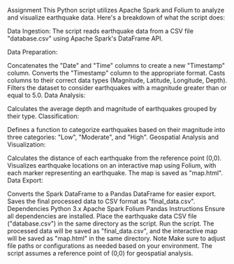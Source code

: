 Assignment
This Python script utilizes Apache Spark and Folium to analyze and visualize earthquake data. Here's a breakdown of what the script does:

Data Ingestion: The script reads earthquake data from a CSV file "database.csv" using Apache Spark's DataFrame API.

Data Preparation:

Concatenates the "Date" and "Time" columns to create a new "Timestamp" column.
Converts the "Timestamp" column to the appropriate format.
Casts columns to their correct data types (Magnitude, Latitude, Longitude, Depth).
Filters the dataset to consider earthquakes with a magnitude greater than or equal to 5.0.
Data Analysis:

Calculates the average depth and magnitude of earthquakes grouped by their type.
Classification:

Defines a function to categorize earthquakes based on their magnitude into three categories: "Low", "Moderate", and "High".
Geospatial Analysis and Visualization:

Calculates the distance of each earthquake from the reference point (0,0).
Visualizes earthquake locations on an interactive map using Folium, with each marker representing an earthquake. The map is saved as "map.html".
Data Export:

Converts the Spark DataFrame to a Pandas DataFrame for easier export.
Saves the final processed data to CSV format as "final_data.csv".
Dependencies
Python 3.x
Apache Spark
Folium
Pandas
Instructions
Ensure all dependencies are installed.
Place the earthquake data CSV file ("database.csv") in the same directory as the script.
Run the script.
The processed data will be saved as "final_data.csv", and the interactive map will be saved as "map.html" in the same directory.
Note
Make sure to adjust file paths or configurations as needed based on your environment.
The script assumes a reference point of (0,0) for geospatial analysis.
